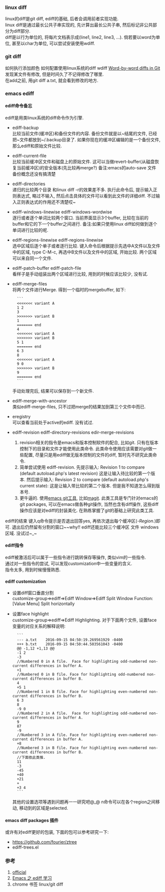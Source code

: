 ### linux diff
linux的diff是git diff, ediff的基础, 后者会调用前者实现功能.  
linux diff是通过最长公共子串实现的, 先计算出最长公共子串, 然后标记非公共部分为diff部分.  
diff是以行为单位的, 将每片文档表示成(line1, line2, line3, ...). 倘若要以word为单位, 甚至以char为单位, 可以尝试安装使用wdiff.  

### git diff
如何执行添加颜色 如何配置使用linux系统的diff wdiff [Word-by-word diffs in Git](https://idnotfound.wordpress.com/2009/05/09/word-by-word-diffs-in-git/)  
发现某文件有修改, 但是时间久了不记得修改了哪里.  
在add之前, 用git diff a.txt, 就会看到修改的地方.

### emacs ediff
#### ediff命令备忘
ediff是用类linux系统的diff命令作为引擎.

+ ediff-backup  
比较当前文件(缓冲区)和备份文件的内容. 备份文件就是以~结尾的文件, 已经把~文件都放到~/.backup目录了. 如果你现在的缓冲区编辑的是一个备份文件, 那么ediff和原始文件比较.
+ ediff-current-file  
比较当前缓冲区文件和磁盘上的原始文件. 这可以当做revert-buffer(从磁盘恢复当前缓冲区)的安全版本(先比较再merge?)  备注:emacs的auto-save 文件备份概念还没有搞清楚
+ ediff-directories  
递归的比较两个目录 和linux diff -r的效果差不多. 执行此命令后, 提示输入正则表达式, 略过不输入, 然后点击具体的文件可以看到此文件的详细diff. 不过输入正则表达式的作用还不清楚哎~
+ ediff-windows-linewise ediff-windows-wordwise  
逐行或者逐个单词比较两个窗口. 当前界面显示3个buffer, 比较在当前的buffer和它的下一个buffer之间进行. 备注:如果只使用linux diff如何做到逐个单词进行比较的呢.
+ ediff-regions-linewise ediff-regions-linewise  
选中区域后逐个单子或者逐行比较. 键入命令后根据提示先选中A文件以及文件中的区域, type  C-M-c, 再选中B文件以及文件中的区域, 开始比较.  两个区域可以来自同一个文件.
+ ediff-patch-buffer ediff-patch-file  
看样子是手动组装出两个区域进行比较, 用到的时候应该比较少, 没有试.
+ ediff-merge-files  
将两个文件进行Merge. 得到一个临时的mergebuffer, 如下:  

        ```
        <<<<<<< variant A
        1 2
        3
        >>>>>>> variant B
        1
        ======= end
        4
        <<<<<<< variant A
        >>>>>>> variant B
        5 1
        ======= end
        6 3
        8
        <<<<<<< variant A
        9 0
        >>>>>>> variant B
        9
        ======= end
        ```
     
     手动处理完后, 结果可以保存到一个新文件.
     
+ ediff-merge-with-ancestor  
类似ediff-merge-files, 只不过把merge的结果加到第三个文件中而已.
+ eregistry  
可以查看当前处于active的ediff. 没有试过.
+ ediff-revision  ediff-directory-revisions edir-merge-revisions

    1. revision相关的指令是emacs和版本控制软件的配合, 比如git. 只有在版本控制下的目录和文件才能使用此类命令. 此类命令使用应该需要对git做一些配置, 尽量只是用ediff做无版本控制的文件的diff, 暂时先不研究此类命令.
    2. 简单尝试使用 ediff-revision. 先提示输入:
       Revision 1 to compare (default autoload.php's latest revision) 这是让输入待比较的第一个版本.
       然后提示输入:
       Revision 2 to compare (default autoload.php's current state): 这是让输入带比较的第二个版本.
       但是我不知道怎么得到版本号.
    3. 更牛逼的. 使用[emacs git工具](https://www.emacswiki.org/emacs/Git), 比如[magit](https://github.com/magit/magit). 此类工具是专门针对emacs的git packages, 可以在emacs做各种git操作, 当然也含有diff操作, 这些diff操作应该是对ediff的封装美化. 在熟练掌握了git的基础上研究此类工具.

ediff的结束
键入q命令提示是否退出回答yes, 再依次退出每个缓冲区(*-Region.*)即可. 退出后仍然留有分割的窗口~~why!!
ediff还能比较三个缓冲区 文件 windows 区域. 没试过~_~
#### ediff指令
ediff被激活后可以属于一些指令进行跳转保存等操作, 类似vim的一些指令.  
通过对一些指令的尝试, 可以发现customization中一些变量的含义.  
指令太多, 用到时候慢慢熟悉.  
#### ediff customization
+ 设置diff窗口垂直分割  
customize-group=>ediff=>Ediff Window=>Ediff Split Window Function: [Value Menu] Split horizontally
+ 设置face highlight  
customize-group=>ediff=>Ediff Highlighting. 对于下面两个文件,  设置face变量的对应关系的解释说明:

        ```
        --- a.txt    2016-09-15 04:50:19.269561929 -0400
        +++ b.txt    2016-09-15 04:50:44.503561043 -0400
        @@ -1,12 +1,13 @@
        -1 2
        -3
        //Numbered 0 in A file.  Face for highlighting odd-numbered non-current differences in buffer A.
        +1
        //Numbered 0 in B file. Face for highlighting odd-numbered non-current differences in buffer B.
        4
        +5 1
        //Numbered 1 in B file. Face for highlighting even-numbered non-current differences in buffer B.
        6 3
        8
        -9 0
        //Numbered 2 in A file.  Face for highlighting odd-numbered non-current differences in buffer A.
        9
        87
        -9
        //Numbered 3 in A file. Face for highlighting even-numbered non-current differences in buffer A.
        +8
        //Numbered 3 in B file. Face for highlighting even-numbered non-current differences in buffer B.
        //下面依此类推.
        11
        -3
        -45
        +40
        +21
        +
        +3 4
        ```

    其他的设置选项等遇到问题再一一研究吧@_@
    n命令可以在各个region之间移动, 移动到的区域是selected.

#### emacs diff packages 插件
或许有对ediff更好的包装, 下面的包可以参考研究一下:

+  https://github.com/fourier/ztree
+  ediff-trees.el

### 参考
1. [official](https://www.gnu.org/software/emacs/manual/html_mono/ediff.html)
2. [Emacs 之 ediff 学习](http://caobeixingqiu.is-programmer.com/posts/6783.html)
3. chrome 书签 linux/git diff

